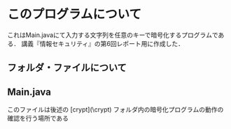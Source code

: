 # このプログラムについて

これはMain.javaにて入力する文字列を任意のキーで暗号化するプログラムである．
講義『情報セキュリティ』の第6回レポート用に作成した．

## フォルダ・ファイルについて

## Main.java

このファイルは後述の [crypt](\crypt\) フォルダ内の暗号化プログラムの動作の確認を行う場所である
